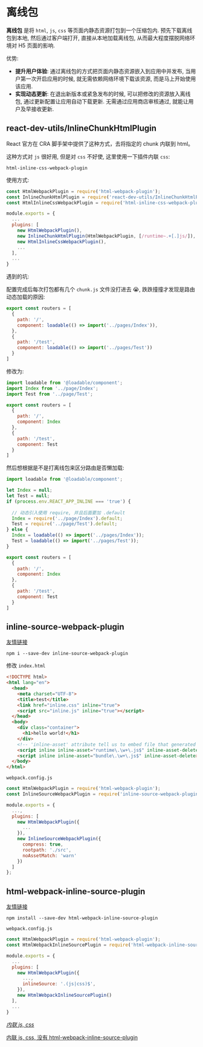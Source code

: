 # 离线包



**离线包** 是将 `html`, `js`, `css` 等页面内静态资源打包到一个压缩包内. 预先下载离线包到本地, 然后通过客户端打开, 直接从本地加载离线包, 从而最大程度摆脱网络环境对 H5 页面的影响.

优势:

+ **提升用户体验**: 通过离线包的方式把页面内静态资源嵌入到应用中并发布, 当用户第一次开启应用的时候, 就无需依赖网络环境下载该资源, 而是马上开始使用该应用.
+ **实现动态更新**: 在退出新版本或紧急发布的时候, 可以把修改的资源放入离线包, 通过更新配置让应用自动下载更新. 无需通过应用商店审核通过, 就能让用户及早接收更新.



##  react-dev-utils/InlineChunkHtmlPlugin

React 官方在 CRA 脚手架中提供了这种方式，去将指定的 chunk 内联到 html。

这种方式对 `js` 很好用, 但是对 `css` 不好使, 这里使用一下插件内联 `css`:

```
html-inline-css-webpack-plugin
```

使用方式:

```js
const HtmlWebpackPlugin = require('html-webpack-plugin');
const InlineChunkHtmlPlugin = require('react-dev-utils/InlineChunkHtmlPlugin');
const HtmlInlineCssWebpackPlugin = require('html-inline-css-webpack-plugin').default;

module.exports = {
  ...
  plugins: [
    new HtmlWebpackPlugin(),
    new InlineChunkHtmlPlugin(HtmlWebpackPlugin, [/runtime~.+[.]js/]),
    new HtmlInlineCssWebpackPlugin(),
    ...
  ],
  ...
}
```

遇到的坑:

配置完成后每次打包都有几个 `chunk.js` 文件没打进去 :sob:, 跌跌撞撞才发现是路由动态加载的原因:

```js
export const routers = [
  {
    path: '/',
    component: loadable(() => import('../pages/Index')),
  },
  {
    path: '/test',
    component: loadable(() => import('../pages/Test'))
  }
]
```

修改为:

```js
import loadable from '@loadable/component';
import Index from '../page/Index';
import Test from '../page/Test';

export const routers = [
  {
    path: '/',
    component: Index
  },
  {
    path: '/test',
    component: Test
  }
]
```

然后想根据是不是打离线包来区分路由是否懒加载:

```js
import loadable from '@loadable/component';

let Index = null;
let Test = null;
if (process.env.REACT_APP_INLINE === 'true') {
  
  // 动态引入使用 require, 并且后面要加 .default
  Index = require('../page/Index').default;
  Test = require('../page/Test').default;
} else {
  Index = loadable(() => import('../pages/Index'));
  Test = loadable(() => import('../pages/Test'));
}

export const routers = [
  {
    path: '/',
    component: Index
  },
  {
    path: '/test',
    component: Test
  }
]
```



## inline-source-webpack-plugin

[友情链接](https://www.npmjs.com/package/inline-source-webpack-plugin)

```shell
npm i --save-dev inline-source-webpack-plugin
```

修改 `index.html`

```html
<!DOCTYPE html>
<html lang="en">
  <head>
    <meta charset="UTF-8">
    <title>test</title>
    <link href="inline.css" inline="true">
    <script src="inline.js" inline="true"></script> 
  </head>
  <body>
    <div class="container">
      <h1>hello world!</h1>
    </div>
    <!-- 'inline-asset' attribute tell us to embed file that generated by webpack -->
    <script inline inline-asset="runtime\.\w+\.js$" inline-asset-delete></script> 
    <script inline inline-asset="bundle\.\w+\.js$" inline-asset-delete></script> 
  </body>
</html>
```

`webpack.config.js`

```js
const HtmlWebpackPlugin = require('html-webpack-plugin');
const InlineSourceWebpackPlugin = require('inline-source-webpack-plugin');

module.exports = {
  ...,
  plugins: [
    new HtmlWebpackPlugin({
      ...
    }),
    new InlineSourceWebpackPlugin({
      compress: true,
      rootpath: './src',
      noAssetMatch: 'warn'
    })
  ]
};
```





## html-webpack-inline-source-plugin

[友情链接](https://www.npmjs.com/package/html-webpack-inline-source-plugin)

```shell
npm install --save-dev html-webpack-inline-source-plugin
```

`webpack.config.js`

```js
const HtmlWebpackPlugin = require('html-webpack-plugin');
const HtmlWebpackInlineSourcePlugin = require('html-webpack-inline-source-plugin');

module.exports = {
  ...
  plugins: [
    new HtmlWebpackPlugin({
      ...,
      inlineSource: '.(js|css)$',
    }),
    new HtmlWebpackInlineSourcePlugin()
  ],
  ...
}
```







*[内联 js, css](https://webpack.eleven.net.cn/content/inline.html#react-dev-utilsinlinechunkhtmlplugin)*

[内联 js, css, 没有 html-webpack-inline-source-plugin](https://www.coder.work/article/7153168)

